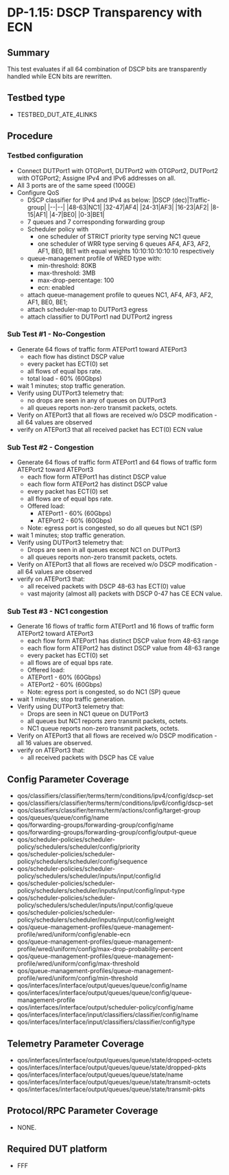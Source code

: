 # DP-1.15: DSCP Transparency with ECN

## Summary

This test evaluates if all 64 combination of DSCP bits are transparently handled while ECN bits are rewritten.

## Testbed type

* TESTBED_DUT_ATE_4LINKS

## Procedure

### Testbed configuration
* Connect DUTPort1 with OTGPort1, DUTPort2 with OTGPort2, DUTPort2 with OTGPort2; Assigne IPv4 and IPv6 addresses on all.
* All 3 ports are of the same speed (100GE)
* Configure QoS
    * DSCP classifier for IPv4 and IPv4 as below:
        |DSCP (dec)|Traffic-group|
        |--|--|
        |48-63|NC1|
        |32-47|AF4|
        |24-31|AF3|
        |16-23|AF2|
        |8-15|AF1|
        |4-7|BE0|
        |0-3|BE1|
    * 7 queues and 7 corresponding forwarding group
    * Scheduler policy with
       * one scheduler of STRICT priority type serving NC1 queue
       * one scheduler of WRR type serving 6 queues AF4, AF3, AF2, AF1, BE0, BE1 with equal weights 10:10:10:10:10:10 respectively
    * queue-management profile of WRED type with:
       * min-threshold: 80KB
       * max-threshold: 3MB
       * max-drop-percentage: 100 
       * ecn: enabled
    * attach queue-management profile to queues NC1, AF4, AF3, AF2, AF1, BE0, BE1;
    * attach scheduler-map to DUTPort3 egress
    * attach classifier to DUTPort1 nad DUTPort2 ingress

### Sub Test #1 - No-Congestion 
* Generate 64 flows of traffic form ATEPort1  toward ATEPort3
    * each flow has distinct DSCP value
    * every packet has ECT(0) set
    * all flows of equal bps rate.
    * total load - 60% (60Gbps)
* wait 1 minutes; stop traffic generation.
* Verify using DUTPort3 telemetry that:
    * no drops are seen in any of queues on DUTPort3
    * all queues reports non-zero transmit packets, octets.
* Verify on ATEPort3 that all flows are received w/o DSCP modification -all 64 values are observed
* verify on ATEPort3 that all received packet has ECT(0) ECN value

### Sub Test #2 - Congestion
* Generate 64 flows of traffic form ATEPort1 and  64 flows of traffic form ATEPort2 toward ATEPort3
    * each flow form ATEPort1 has distinct DSCP value 
    * each flow form ATEPort2 has distinct DSCP value 
    * every packet has ECT(0) set
    * all flows are of equal bps rate.
    * Offered load:
        * ATEPort1 - 60% (60Gbps)
        * ATEPort2 - 60% (60Gbps)
    * Note: egress port is congested, so do all queues but NC1 (SP)
* wait 1 minutes; stop traffic generation.
* Verify using DUTPort3 telemetry that:
    * Drops are seen in all queues except NC1 on DUTPort3
    * all queues reports non-zero transmit packets, octets.
* Verify on ATEPort3 that all flows are received w/o DSCP modification - all 64 values are observed
* verify on ATEPort3 that:
    * all received packets with DSCP 48-63 has ECT(0) value
    * vast majority (almost all) packets with DSCP 0-47 has CE ECN value.

### Sub Test #3 - NC1 congestion
* Generate 16 flows of traffic form ATEPort1 and  16 flows of traffic form ATEPort2 toward ATEPort3
    * each flow form ATEPort1 has distinct DSCP value from 48-63 range
    * each flow form ATEPort2 has distinct DSCP value from 48-63 range
    * every packet has ECT(0) set
    * all flows are of equal bps rate.
    * Offered load:
    * ATEPort1 - 60% (60Gbps)
    * ATEPort2 - 60% (60Gbps)
    * Note: egress port is congested, so do NC1 (SP) queue
* wait 1 minutes; stop traffic generation.
* Verify using DUTPort3 telemetry that:
    * Drops are seen in NC1 queue on DUTPort3
    * all queues but NC1 reports zero transmit packets, octets.
    * NC1 queue reports non-zero transmit packets, octets.
* Verify on ATEPort3 that all flows are received w/o DSCP modification - all 16 values are observed.
* verify on ATEPort3 that:
    * all received packets with DSCP has CE value

## Config Parameter Coverage

  *  qos/classifiers/classifier/terms/term/conditions/ipv4/config/dscp-set
  *  qos/classifiers/classifier/terms/term/conditions/ipv6/config/dscp-set
  *  qos/classifiers/classifier/terms/term/actions/config/target-group
  *  qos/queues/queue/config/name
  *  qos/forwarding-groups/forwarding-group/config/name
  *  qos/forwarding-groups/forwarding-group/config/output-queue
  *  qos/scheduler-policies/scheduler-policy/schedulers/scheduler/config/priority
  *  qos/scheduler-policies/scheduler-policy/schedulers/scheduler/config/sequence
  *  qos/scheduler-policies/scheduler-policy/schedulers/scheduler/inputs/input/config/id
  *  qos/scheduler-policies/scheduler-policy/schedulers/scheduler/inputs/input/config/input-type
  *  qos/scheduler-policies/scheduler-policy/schedulers/scheduler/inputs/input/config/queue
  *  qos/scheduler-policies/scheduler-policy/schedulers/scheduler/inputs/input/config/weight
  *  qos/queue-management-profiles/queue-management-profile/wred/uniform/config/enable-ecn
  *  qos/queue-management-profiles/queue-management-profile/wred/uniform/config/max-drop-probability-percent
  *  qos/queue-management-profiles/queue-management-profile/wred/uniform/config/max-threshold
  *  qos/queue-management-profiles/queue-management-profile/wred/uniform/config/min-threshold
  *  qos/interfaces/interface/output/queues/queue/config/name
  *  qos/interfaces/interface/output/queues/queue/config/queue-management-profile
  *  qos/interfaces/interface/output/scheduler-policy/config/name
  *  qos/interfaces/interface/input/classifiers/classifier/config/name
  *  qos/interfaces/interface/input/classifiers/classifier/config/type

## Telemetry Parameter Coverage

  *  qos/interfaces/interface/output/queues/queue/state/dropped-octets
  *  qos/interfaces/interface/output/queues/queue/state/dropped-pkts
  *  qos/interfaces/interface/output/queues/queue/state/name
  *  qos/interfaces/interface/output/queues/queue/state/transmit-octets
  *  qos/interfaces/interface/output/queues/queue/state/transmit-pkts

## Protocol/RPC Parameter Coverage

  * NONE.

## Required DUT platform

* FFF
